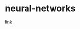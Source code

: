 ﻿# neural-networks


[link](https://github.com/Tejaswini-Gsl/neural-networks/assets/60133477/59acbaed-0666-4c0e-91ff-09d080917f85)


